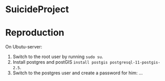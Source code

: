 # SuicideProject

# Reproduction
On Ubutu-server:

1. Switch to the root user by running `sudo su`.
2. Install postgres and postGIS `install postgis postgresql-11-postgis-2.5`.
3. Switch to the postgres user and create a password for him:
...
